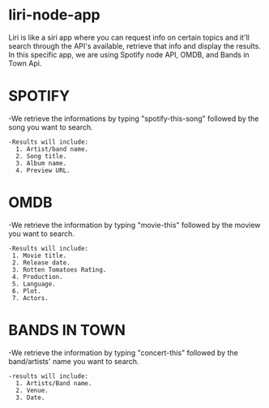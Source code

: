 # liri-node-app

Liri is like a siri app where you can request info on certain topics and it'll search through the API's available, retrieve that info and display the results. In this specific app, we are using Spotify node API, OMDB, and Bands in Town Api.

# SPOTIFY
  -We retrieve the informations by typing "spotify-this-song" followed by the song you want to search.

    -Results will include:
      1. Artist/band name.
      2. Song title.
      3. Album name.
      4. Preview URL.
  
 # OMDB
   -We retrieve the information by typing "movie-this" followed by the moview you want to search.
      
    -Results will include:
     1. Movie title.
     2. Release date.
     3. Rotten Tomatoes Rating.
     4. Production.
     5. Language.
     6. Plot.
     7. Actors.
      
# BANDS IN TOWN
  -We retrieve the information by typing "concert-this" followed by the band/artists' name you want to search.
  
    -results will include:
      1. Artists/Band name.
      2. Venue.
      3. Date.
